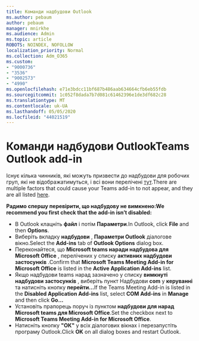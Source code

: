 ```yaml
---
title: Команди надбудови Outlook
ms.author: pebaum
author: pebaum
manager: mnirkhe
ms.audience: Admin
ms.topic: article
ROBOTS: NOINDEX, NOFOLLOW
localization_priority: Normal
ms.collection: Adm_O365
ms.custom:
- "9000736"
- "3536"
- "9002573"
- "4990"
ms.openlocfilehash: e71e3bdcc11bf687b486aab634664cfb6eb55fdb
ms.sourcegitcommit: 1c052f8dada7b7d081c61462396e1de3df682c28
ms.translationtype: MT
ms.contentlocale: uk-UA
ms.lasthandoff: 05/05/2020
ms.locfileid: "44021519"
---
```

# <a name="teams-outlook-add-in"></a><span data-ttu-id="e19c8-102">Команди надбудови Outlook</span><span class="sxs-lookup"><span data-stu-id="e19c8-102">Teams Outlook add-in</span></span>

<span data-ttu-id="e19c8-103">Існує кілька чинників, які можуть призвести до надбудови для робочих груп, які не відображатимуться, і всі вони перелічені [тут](https://docs.microsoft.com/microsoftteams/teams-add-in-for-outlook#teams-meeting-add-in-in-outlook-for-windows-does-not-show).</span><span class="sxs-lookup"><span data-stu-id="e19c8-103">There are multiple factors that could cause your Teams add-in to not appear, and they are all listed [here](https://docs.microsoft.com/microsoftteams/teams-add-in-for-outlook#teams-meeting-add-in-in-outlook-for-windows-does-not-show).</span></span>

<span data-ttu-id="e19c8-104">**Радимо спершу перевірити, що надбудову не вимкнено:**</span><span class="sxs-lookup"><span data-stu-id="e19c8-104">**We recommend you first check that the add-in isn’t disabled:**</span></span>

- <span data-ttu-id="e19c8-105">В Outlook клацніть **файл** і потім **Параметри**.</span><span class="sxs-lookup"><span data-stu-id="e19c8-105">In Outlook, click **File** and then **Options**.</span></span>
- <span data-ttu-id="e19c8-106">Виберіть вкладку **надбудови** , **Параметри Outlook** діалогове вікно.</span><span class="sxs-lookup"><span data-stu-id="e19c8-106">Select the **Add-ins** tab of **Outlook Options** dialog box.</span></span>
- <span data-ttu-id="e19c8-107">Переконайтеся, що **Microsoft teams наради надбудова для Microsoft Office** , перелічених у списку **активних надбудови застосунків** .</span><span class="sxs-lookup"><span data-stu-id="e19c8-107">Confirm that **Microsoft Teams Meeting Add-in for Microsoft Office** is listed in the **Active Application Add-ins** list.</span></span>
- <span data-ttu-id="e19c8-108">Якщо надбудови teams нарад зазначено у списку **вимкнуті надбудови застосунків** , виберіть пункт Надбудови **com** у **керуванні** та натисніть кнопку **перейти...**</span><span class="sxs-lookup"><span data-stu-id="e19c8-108">If the Teams Meeting Add-in is listed in the **Disabled Application Add-ins** list, select **COM Add-ins** in **Manage** and then click **Go…**</span></span>
- <span data-ttu-id="e19c8-109">Установіть прапорець поруч із пунктом **надбудови для нарад Microsoft teams для Microsoft Office**.</span><span class="sxs-lookup"><span data-stu-id="e19c8-109">Set the checkbox next to **Microsoft Teams Meeting Add-in for Microsoft Office**.</span></span>
- <span data-ttu-id="e19c8-110">Натисніть кнопку **"ОК"** у всіх діалогових вікнах і перезапустіть програму Outlook.</span><span class="sxs-lookup"><span data-stu-id="e19c8-110">Click **OK** on all dialog boxes and restart Outlook.</span></span>
